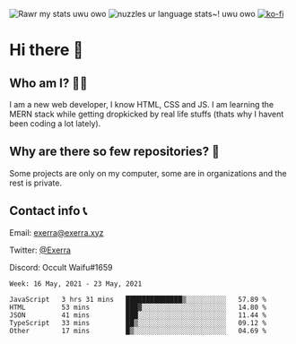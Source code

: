 ![Rawr my stats uwu owo](https://github-readme-stats.vercel.app/api?username=Exerra&show_icons=true&theme=buefy)
![nuzzles ur language stats~! uwu owo](https://github-readme-stats.vercel.app/api/top-langs/?username=Exerra&layout=compact)
[![ko-fi](https://www.ko-fi.com/img/githubbutton_sm.svg)](https://ko-fi.com/X8X130H96)
# Hi there 👋
## Who am I? 🙋‍♀️
I am a new web developer, I know HTML, CSS and JS. I am learning the MERN stack while getting dropkicked by real life stuffs (thats why I havent been coding a lot lately).
## Why are there so few repositories? 🤔
Some projects are only on my computer, some are in organizations and the rest is private.
## Contact info 📞
Email: [exerra@exerra.xyz](mailto:exerra@exerra.xyz)

Twitter: [@Exerra](https://twitter.com/exerra)

Discord: Occult Waifu#1659

<!--START_SECTION:waka-->
```text
Week: 16 May, 2021 - 23 May, 2021

JavaScript   3 hrs 31 mins   ██████████████▒░░░░░░░░░░   57.89 % 
HTML         53 mins         ███▓░░░░░░░░░░░░░░░░░░░░░   14.80 % 
JSON         41 mins         ███░░░░░░░░░░░░░░░░░░░░░░   11.44 % 
TypeScript   33 mins         ██▒░░░░░░░░░░░░░░░░░░░░░░   09.12 % 
Other        17 mins         █▒░░░░░░░░░░░░░░░░░░░░░░░   04.69 % 
```
<!--END_SECTION:waka-->

